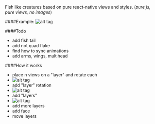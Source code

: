 Fish like creatures based on pure react-native views and styles.
(*pure js, pure views, no images*)

####Example:
![alt tag](https://github.com/istarkov/react-native-fish/blob/master/docs/fish_example.gif)

####Todo
* add fish tail
* add not quad flake
* find how to sync animations
* add arms, wings, multihead

####How it works
* place n views on a "layer" and rotate each
* ![alt tag](https://github.com/istarkov/react-native-fish/blob/master/docs/1.gif)
* add "layer" rotation
* ![alt tag](https://github.com/istarkov/react-native-fish/blob/master/docs/2.gif)
* add "layers"
* ![alt tag](https://github.com/istarkov/react-native-fish/blob/master/docs/3.gif)
* add more layers
* add face
* move layers
